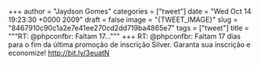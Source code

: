 
+++
author = "Jaydson Gomes"
categories = ["tweet"]
date = "Wed Oct 14 19:23:30 +0000 2009"
draft = false
image = "{TWEET_IMAGE}"
slug = "8467910c90c1a2e7e41ee270cd2dd719ba4865e7"
tags = ["tweet"]
title = """RT: @phpconfbr: Faltam 17..."""
+++
RT: @phpconfbr: Faltam 17 dias para o fim da última promoção de inscrição Silver. Garanta sua inscrição e economize!  http://bit.ly/3euatN
